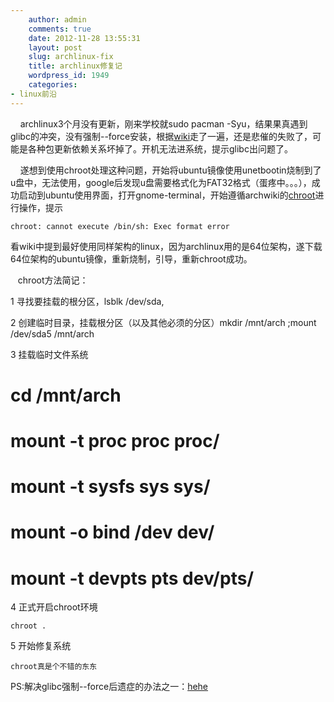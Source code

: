 ```yaml
---
    author: admin
    comments: true
    date: 2012-11-28 13:55:31
    layout: post
    slug: archlinux-fix
    title: archlinux修复记
    wordpress_id: 1949
    categories:
- linux前沿
---
```


    archlinux3个月没有更新，刚来学校就sudo pacman -Syu，结果果真遇到glibc的冲突，没有强制--force安装，根据[wiki](https://www.archlinuxcn.org/lib-%E7%9B%AE%E5%BD%95%E6%94%B9%E4%B8%BA%E6%8C%87%E5%90%91-usrlib-%E7%9A%84%E8%BD%AF%E9%93%BE%E6%8E%A5/#more-203)走了一遍，还是悲催的失败了，可能是各种包更新依赖关系坏掉了。开机无法进系统，提示glibc出问题了。

    遂想到使用chroot处理这种问题，开始将ubuntu镜像使用unetbootin烧制到了u盘中，无法使用，google后发现u盘需要格式化为FAT32格式（蛋疼中。。。），成功启动到ubuntu使用界面，打开gnome-terminal，开始遵循archwiki的[chroot](https://wiki.archlinux.org/index.php/Chroot)进行操作，提示

    chroot: cannot execute /bin/sh: Exec format error 

看wiki中提到最好使用同样架构的linux，因为archlinux用的是64位架构，遂下载64位架构的ubuntu镜像，重新烧制，引导，重新chroot成功。

   chroot方法简记：

1 寻找要挂载的根分区，lsblk /dev/sda,

2 创建临时目录，挂载根分区（以及其他必须的分区）mkdir /mnt/arch ;mount /dev/sda5 /mnt/arch

3 挂载临时文件系统

# cd /mnt/arch
# mount -t proc proc proc/
# mount -t sysfs sys sys/
# mount -o bind /dev dev/
# mount -t devpts pts dev/pts/

4 正式开启chroot环境

    chroot .

5 开始修复系统

    chroot真是个不错的东东

PS:解决glibc强制--force后遗症的办法之一：[hehe](http://forum.ubuntu.org.cn/viewtopic.php?f=155&t=380980)

